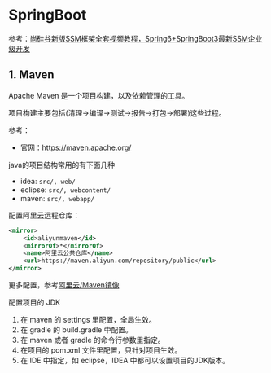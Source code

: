 # SpringBoot

参考：[尚硅谷新版SSM框架全套视频教程，Spring6+SpringBoot3最新SSM企业级开发](https://www.bilibili.com/video/BV1AP411s7D7)

## 1. Maven
Apache Maven 是一个项目构建，以及依赖管理的工具。

项目构建主要包括(清理->编译->测试->报告->打包->部署)这些过程。

参考：
- 官网：https://maven.apache.org/

java的项目结构常用的有下面几种
- idea: `src/, web/`
- eclipse: `src/, webcontent/`
- maven: `src/, webapp/`

配置阿里云远程仓库：
```xml
<mirror>
    <id>aliyunmaven</id>
    <mirrorOf>*</mirrorOf>
    <name>阿里云公共仓库</name>
    <url>https://maven.aliyun.com/repository/public</url>
</mirror>
```

更多配置，参考[阿里云/Maven镜像](https://developer.aliyun.com/mirror/maven/)

配置项目的 JDK
1. 在 maven 的 settings 里配置，全局生效。
2. 在 gradle 的 build.gradle 中配置。
3. 在 maven 或者 gradle 的命令行参数里指定。
4. 在项目的 pom.xml 文件里配置，只针对项目生效。
5. 在 IDE 中指定，如 eclipse，IDEA 中都可以设置项目的JDK版本。
